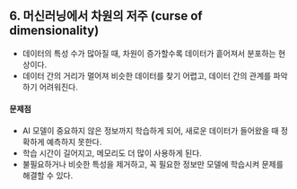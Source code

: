 ## 6. 머신러닝에서 차원의 저주 (curse of dimensionality)
- 데이터의 특성 수가 많아질 때, 차원이 증가할수록 데이터가 흩어져서 분포하는 현상이다.
- 데이터 간의 거리가 멀어져 비슷한 데이터를 찾기 어렵고, 데이터 간의 관계를 파악하기 어려워진다.
#### 문제점
- AI 모델이 중요하지 않은 정보까지 학습하게 되어, 새로운 데이터가 들어왔을 때 정확하게 예측하지 못한다.
- 학습 시간이 길어지고, 메모리도 더 많이 사용하게 된다.
- 불필요하거나 비슷한 특성을 제거하고, 꼭 필요한 정보만 모델에 학습시켜 문제를 해결할 수 있다.